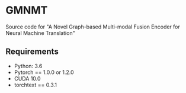 # GMNMT
Source code for "A Novel Graph-based Multi-modal Fusion Encoder for Neural Machine Translation"

## Requirements

* Python: 3.6
* Pytorch == 1.0.0 or 1.2.0
* CUDA 10.0
* torchtext == 0.3.1
